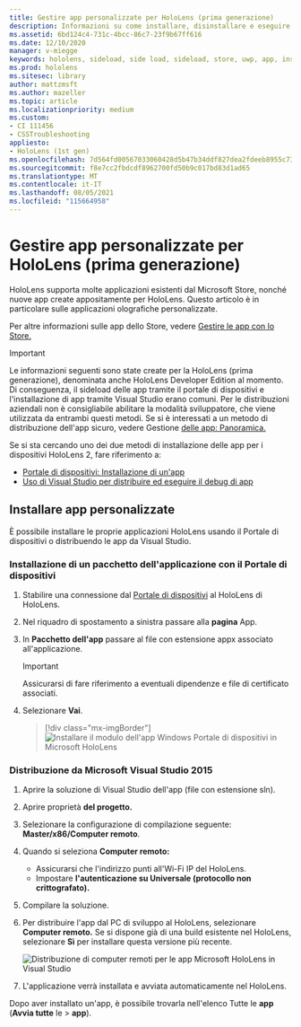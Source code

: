 ```yaml
---
title: Gestire app personalizzate per HoloLens (prima generazione)
description: Informazioni su come installare, disinstallare e eseguire il side load di app olografiche personalizzate nei dispositivi HoloLens usando il Portale di dispositivi e Visual Studio.
ms.assetid: 6bd124c4-731c-4bcc-86c7-23f9b67ff616
ms.date: 12/10/2020
manager: v-miegge
keywords: hololens, sideload, side load, sideload, store, uwp, app, install
ms.prod: hololens
ms.sitesec: library
author: mattzmsft
ms.author: mazeller
ms.topic: article
ms.localizationpriority: medium
ms.custom:
- CI 111456
- CSSTroubleshooting
appliesto:
- HoloLens (1st gen)
ms.openlocfilehash: 7d564fd00567033060428d5b47b34ddf827dea2fdeeb8955c73bc22e4ba87164
ms.sourcegitcommit: f8e7cc2fbdcdf8962700fd50b9c017bd83d1ad65
ms.translationtype: MT
ms.contentlocale: it-IT
ms.lasthandoff: 08/05/2021
ms.locfileid: "115664958"
---
```

# <a name="manage-custom-apps-for-hololens-1st-gen"></a>Gestire app personalizzate per HoloLens (prima generazione)

HoloLens supporta molte applicazioni esistenti dal Microsoft Store, nonché nuove app create appositamente per HoloLens. Questo articolo è in particolare sulle applicazioni olografiche personalizzate.  

Per altre informazioni sulle app dello Store, vedere [Gestire le app con lo Store.](holographic-store-apps.md)

> [!IMPORTANT]
> Le informazioni seguenti sono state create per la HoloLens (prima generazione), denominata anche HoloLens Developer Edition al momento. Di conseguenza, il sideload delle app tramite il portale di dispositivi e l'installazione di app tramite Visual Studio erano comuni. Per le distribuzioni aziendali non è consigliabile abilitare la modalità sviluppatore, che viene utilizzata da entrambi questi metodi. Se si è interessati a un metodo di distribuzione dell'app sicuro, vedere Gestione [delle app: Panoramica.](app-deploy-overview.md)
>
> Se si sta cercando uno dei due metodi di installazione delle app per i dispositivi HoloLens 2, fare riferimento a:
>
> - [Portale di dispositivi: Installazione di un'app](/windows/mixed-reality/develop/platform-capabilities-and-apis/using-the-windows-device-portal#installing-an-app)
> - [Uso di Visual Studio per distribuire ed eseguire il debug di app](/windows/mixed-reality/develop/platform-capabilities-and-apis/using-visual-studio)

## <a name="install-custom-apps"></a>Installare app personalizzate

È possibile installare le proprie applicazioni HoloLens usando il Portale di dispositivi o distribuendo le app da Visual Studio.

### <a name="installing-an-application-package-with-the-device-portal"></a>Installazione di un pacchetto dell'applicazione con il Portale di dispositivi

1. Stabilire una connessione dal [Portale di dispositivi](/windows/mixed-reality/using-the-windows-device-portal) al HoloLens di HoloLens.

1. Nel riquadro di spostamento a sinistra passare alla **pagina** App.

1. In **Pacchetto dell'app** passare al file con estensione appx associato all'applicazione.

   > [!IMPORTANT]
   > Assicurarsi di fare riferimento a eventuali dipendenze e file di certificato associati.

1. Selezionare **Vai**.

   > [!div class="mx-imgBorder"]
   > ![Installare il modulo dell'app Windows Portale di dispositivi in Microsoft HoloLens](images/deviceportal-appmanager.jpg)

### <a name="deploying-from-microsoft-visual-studio-2015"></a>Distribuzione da Microsoft Visual Studio 2015

1. Aprire la soluzione di Visual Studio dell'app (file con estensione sln).

1. Aprire proprietà **del progetto.**

1. Selezionare la configurazione di compilazione seguente: **Master/x86/Computer remoto**.

1. Quando si seleziona **Computer remoto:**
   - Assicurarsi che l'indirizzo punti all'Wi-Fi IP del HoloLens.
   - Impostare **l'autenticazione su Universale (protocollo non crittografato).**
   
1. Compilare la soluzione.

1. Per distribuire l'app dal PC di sviluppo al HoloLens, selezionare **Computer remoto.** Se si dispone già di una build esistente nel HoloLens, selezionare **Sì** per installare questa versione più recente.  

   ![Distribuzione di computer remoti per le app Microsoft HoloLens in Visual Studio](images/vs2015-remotedeployment.jpg)  
   
1. L'applicazione verrà installata e avviata automaticamente nel HoloLens.

Dopo aver installato un'app, è possibile trovarla nell'elenco Tutte le **app** (**Avvia tutte** le  >  **app**).
